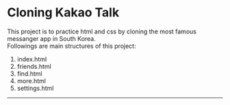 # Cloning Kakao Talk

This project is to practice html and css by cloning the most famous messanger app in South Korea.  
Followings are main structures of this project:

1. index.html
2. friends.html
3. find.html
4. more.html
5. settings.html

---
